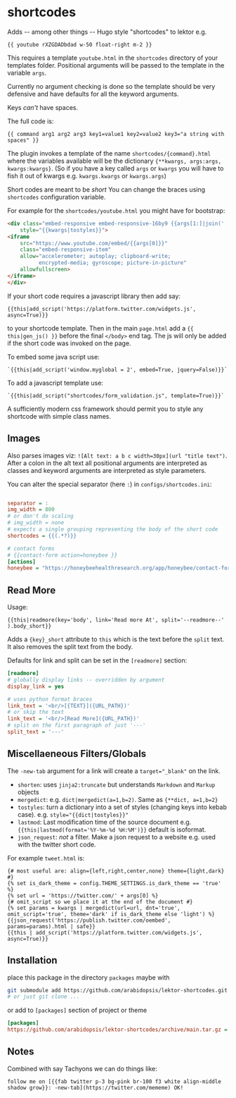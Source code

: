 # shortcodes

Adds -- among other things -- Hugo style "shortcodes" to lektor e.g.

`{{ youtube rXZGDADbdad w-50 float-right m-2 }}`

This requires a template `youtube.html` in the `shortcodes` directory
of your templates folder. Positional arguments will be passed to
the template in the variable `args`.

Currently no argument checking is done so the template should be
very defensive and have defaults for all the keyword arguments.

Keys *can't* have spaces.

The full code is:

`{{ command arg1 arg2 arg3 key1=value1 key2=value2 key3="a string with spaces" }}`

The plugin invokes a template of the name `shortcodes/{command}.html`
where the variables available will be the dictionary
`{**kwargs, args:args, kwargs:kwargs}`. (So if you have a key called `args` or `kwargs` you will have
to fish it out of kwargs e.g. `kwargs.kwargs` or `kwargs.args`)

Short codes are meant to be *short* You can change the braces using
`shortcodes` configuration variable.

For example for the `shortcodes/youtube.html` you might have for
bootstrap:

```html
<div class="embed-responsive embed-responsive-16by9 {{args[1:]|join(' ')}}"
    style="{{kwargs|tostyles}}">
<iframe
    src="https://www.youtube.com/embed/{{args[0]}}"
    class="embed-responsive-item"
    allow="accelerometer; autoplay; clipboard-write;
          encrypted-media; gyroscope; picture-in-picture"
    allowfullscreen>
</iframe>
</div>
```

If your short code requires a javascript library then add say:

```jinja
{{this|add_script('https://platform.twitter.com/widgets.js', async=True)}}
```

to your shortcode template. Then in the main `page.html` add
a `{{ this|gen_js() }}` before the final `</body>` end tag. The js
will only be added if the short code was invoked on the page.

To embed some java script use:

```jinja
`{{this|add_script('window.myglobal = 2', embed=True, jquery=False)}}`
```

To add a javascript template use:

```jinja
`{{this|add_script("shortcodes/form_validation.js", template=True)}}`
```

A sufficiently modern css framework should permit you to style any shortcode
with simple class names.

## Images

Also parses images viz: `![Alt text: a b c width=30px](url "title text")`.
After a colon in the alt text all positional arguments are interpreted as classes
and keyword arguments are interpreted as style parameters.

You can alter the special separator (here `:`) in `configs/shortcodes.ini`:

```ini

separator = :
img_width = 800
# or don't do scaling
# img_width = none
# expects a single grouping representing the body of the short code
shortcodes = {{(.*?)}}

# contact forms
# {{contact-form action=honeybee }}
[actions]
honeybee = "https://honeybeehealthresearch.org/app/honeybee/contact-form"

```

## Read More

Usage:

```jinja
{{this|readmore(key='body', link='Read more At', split='--readmore--' ).body_short}}
```

Adds a `{key}_short` attribute to `this` which is the text
before the `split` text. It also removes the split text from the body.

Defaults for link and split can be set in the `[readmore]` section:

```ini
[readmore]
# globally display links -- overridden by argument
display_link = yes

# uses python format braces
link_text = '<br/>[{TEXT}]({URL_PATH})'
# or skip the text
link_text = '<br/>[Read More]({URL_PATH})'
# split on the first paragraph of just '---'
split_text = '---'

```

## Miscellaeneous Filters/Globals

The `-new-tab` argument for a link will create a `target="_blank"` on the link.

* `shorten`: uses `jinja2:truncate` but understands `Markdown` and `Markup` objects
* `mergedict`: e.g. `dict|mergedict(a=1,b=2)`. Same as `{**dict, a=1,b=2}`
* `tostyles`: turn a dictionary into a set of styles (changing keys into kebab case).
  e.g. `style="{{dict|tostyles}}"`
* `lastmod`: Last modification time of the source document e.g. `{{this|lastmod(format='%Y-%m-%d %H:%M')}}` default is
  isoformat.
* `json_request`: *not* a filter. Make a json request to a website e.g. used with the twitter
  short code.

For example `tweet.html` is:
  
```jinja
{# most useful are: align={left,right,center,none} theme={light,dark} #}
{% set is_dark_theme = config.THEME_SETTINGS.is_dark_theme == 'true' %}
{% set url = 'https://twitter.com/' + args[0] %}
{# omit_script so we place it at the end of the document #}
{% set params = kwargs | mergedict(url=url, dnt='true', omit_script='true', theme='dark' if is_dark_theme else 'light') %}
{{json_request('https://publish.twitter.com/oembed', params=params).html | safe}}
{{this | add_script('https://platform.twitter.com/widgets.js', async=True)}}
```

## Installation

place this package in the directory `packages` maybe with

```bash
git submodule add https://github.com/arabidopsis/lektor-shortcodes.git packages/shortcodes
# or just git clone ...
```

or add to `[packages]` section of project or theme

```ini
[packages]
https://github.com/arabidopsis/lektor-shortcodes/archive/main.tar.gz = ""
```

## Notes

Combined with say Tachyons we can do
things like:

`follow me on [{{fab twitter p-3 bg-pink br-100 f3 white align-middle shadow grow}}: -new-tab](https://twitter.com/mememe) OK!`

